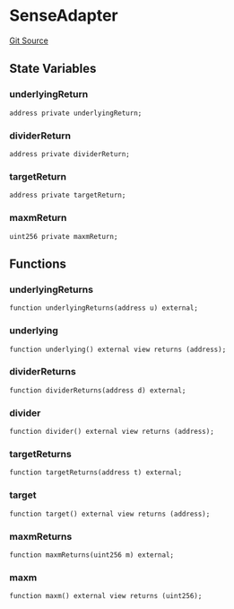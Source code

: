 # SenseAdapter
[Git Source](https://github.com/Swivel-Finance/illuminate/blob/76b26ef748dc63cf89e3fa660df1bda262dcef15/src/mocks/SenseAdapter.sol)


## State Variables
### underlyingReturn

```solidity
address private underlyingReturn;
```


### dividerReturn

```solidity
address private dividerReturn;
```


### targetReturn

```solidity
address private targetReturn;
```


### maxmReturn

```solidity
uint256 private maxmReturn;
```


## Functions
### underlyingReturns


```solidity
function underlyingReturns(address u) external;
```

### underlying


```solidity
function underlying() external view returns (address);
```

### dividerReturns


```solidity
function dividerReturns(address d) external;
```

### divider


```solidity
function divider() external view returns (address);
```

### targetReturns


```solidity
function targetReturns(address t) external;
```

### target


```solidity
function target() external view returns (address);
```

### maxmReturns


```solidity
function maxmReturns(uint256 m) external;
```

### maxm


```solidity
function maxm() external view returns (uint256);
```

